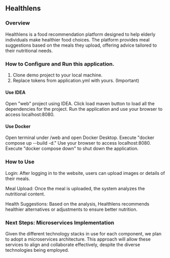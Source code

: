 ## Healthlens

### Overview
Healthlens is a food recommendation platform designed to help elderly individuals make healthier food choices. The platform provides meal suggestions based on the meals they upload, offering advice tailored to their nutritional needs.

### How to Configure and Run this application.
1. Clone demo project to your local machine.
2. Replace tokens from application.yml with yours. (Important)

  #### Use IDEA
  Open "web" project using IDEA.
  Click load maven button to load all the dependencies for the project.
  Run the application and use your browser to access localhost:8080.
  
  #### Use Docker
  Open terminal under /web and open Docker Desktop.
  Execute "docker compose up --build -d."
  Use your browser to access localhost:8080.
  Execute "docker compose down" to shut down the application.

### How to Use
Login: After logging in to the website, users can upload images or details of their meals.  

Meal Upload: Once the meal is uploaded, the system analyzes the nutritional content.  

Health Suggestions: Based on the analysis, Healthlens recommends healthier alternatives or adjustments to ensure better nutrition.

### Next Steps: Microservices Implementation
Given the different technology stacks in use for each component, we plan to adopt a microservices architecture. This approach will allow these services to align and collaborate effectively, despite the diverse technologies being employed.
